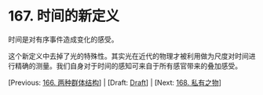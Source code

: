# 167. 时间的新定义

时间是对有序事件造成变化的感受。

这个新定义中去掉了光的特殊性。其实光在近代的物理才被利用做为尺度对时间进行精确的测量。我们自身对于时间的感知可来自于所有感官带来的叠加感受。

[Previous: [166. 两种群体结构](166.md)] | [Draft: [Draft](../Draft.md)] | [Next: [168. 私有之物](168.md)]